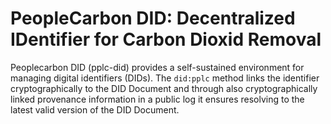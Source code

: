 #  PeopleCarbon DID: Decentralized IDentifier for Carbon Dioxid Removal


Peoplecarbon DID (pplc-did) provides a self-sustained environment for managing digital identifiers (DIDs). The `did:pplc` method links the identifier cryptographically to the DID Document and through also cryptographically linked provenance information in a public log it ensures resolving to the latest valid version of the DID Document.
